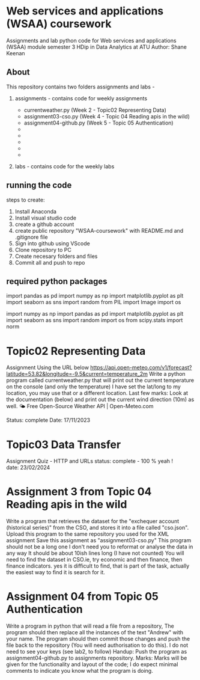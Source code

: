 # Web services and applications (WSAA) coursework
Assignments and lab python code for Web services and applications (WSAA) module semester 3 HDip in Data Analytics at ATU 
Author: Shane Keenan 


## About 

This repository contains two folders assignments and labs - 

1. assignments - contains code for weekly assignments 
    - currentweather.py   (Week 2 - Topic02 Representing Data)
    - assignment03-cso.py (Week 4 - Topic 04 Reading apis in the wild)
    - assignment04-github.py    (Week 5 - Topic 05 Authentication)
    - 
    - 
    - 
    - 
    - 

2. labs - contains code for the weekly labs 


## running the code 

steps to create:  

1. Install Anaconda 
2. Install visual studio code 
3. create a github account 
4. create public repository "WSAA-coursework" with README.md and .gitignore file
5. Sign into github using VScode 
6. Clone repository to PC 
7. Create necesary folders and files
8. Commit all and push to repo 

## required python packages

import pandas as pd
import numpy as np
import matplotlib.pyplot as plt
import seaborn as sns
import random 
from PIL import Image
import os

import numpy as np 
import pandas as pd 
import matplotlib.pyplot as plt 
import seaborn as sns 
import random 
import os
from scipy.stats import norm





















# Topic02 Representing Data

Assignment
Using the URL below
https://api.open-meteo.com/v1/forecast?latitude=53.82&longitude=-9.5&current=temperature_2m
Write a python program called currentweather.py that will print out the current temperature on the console (and only the temperature)
I have set the lat/long to my location, you may use that or a different location.
Last few marks:
Look at the documentation (below) and print out the current wind direction (10m) as well.
🌤️ Free Open-Source Weather API | Open-Meteo.com

Status: complete 
Date: 17/11/2023


# Topic03 Data Transfer

Assignment 
Quiz - HTTP and URLs 
status: complete - 100 % yeah !  
date: 23/02/2024


# Assignment 3 from Topic 04 Reading apis in the wild

Write a program that retrieves the dataset for the "exchequer account (historical series)" from the CSO, and stores it into a file called "cso.json".
Upload this program to the same repository you used for the XML assignment
Save this assignment as "assignment03-cso.py"
This program should not be a long one
I don't need you to reformat or analyse the data in any way
It should be about 10ish lines long (I have not counted)
You will need to find the dataset in CSO.ie, try economic and then finance, then finance indicators. yes it is difficult to find, that is part of the task, actually the easiest way to find it is search for it.



# Assignment 04 from Topic 05 Authentication

Write a program in python that will read a file from a repository, 
The program should then replace all the instances of the text "Andrew" with your name. 
The program should then commit those changes and push the file back to the repository (You will need authorisation to do this).
I do not need to see your keys (see lab2, to follow)
Handup: Push the program as assignment04-github.py to assignments repository.
Marks: Marks will be given for the functionality and layout of the code; I do expect minimal comments to indicate you know what the program is doing.



